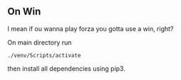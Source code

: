 ## On Win

I mean if ou wanna play forza you gotta use a win, right?

On main directory run 

`./venv/Scripts/activate`

then install all dependencies using pip3.

